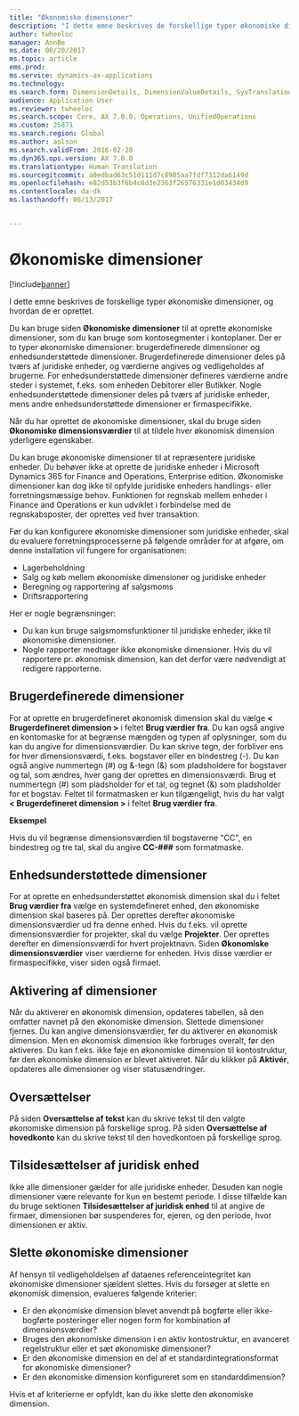 ```yaml
---
title: "Økonomiske dimensioner"
description: "I dette emne beskrives de forskellige typer økonomiske dimensioner, og hvordan de er oprettet."
author: twheeloc
manager: AnnBe
ms.date: 06/20/2017
ms.topic: article
ems.prod: 
ms.service: dynamics-ax-applications
ms.technology: 
ms.search.form: DimensionDetails, DimensionValueDetails, SysTranslationDetail
audience: Application User
ms.reviewer: twheeloc
ms.search.scope: Core, AX 7.0.0, Operations, UnifiedOperations
ms.custom: 25871
ms.search.region: Global
ms.author: aolson
ms.search.validFrom: 2016-02-28
ms.dyn365.ops.version: AX 7.0.0
ms.translationtype: Human Translation
ms.sourcegitcommit: a0edbad63c51d111d7c8985aa7fdf7312da6149d
ms.openlocfilehash: e82d53b3f6b4c8d3e2363f26576331e1d03434d9
ms.contentlocale: da-dk
ms.lasthandoff: 06/13/2017


---
```


# <a name="financial-dimensions"></a>Økonomiske dimensioner

[!include[banner](../includes/banner.md)]

I dette emne beskrives de forskellige typer økonomiske dimensioner, og hvordan de er oprettet.

Du kan bruge siden **Økonomiske dimensioner** til at oprette økonomiske dimensioner, som du kan bruge som kontosegmenter i kontoplaner. Der er to typer økonomiske dimensioner: brugerdefinerede dimensioner og enhedsunderstøttede dimensioner. Brugerdefinerede dimensioner deles på tværs af juridiske enheder, og værdierne angives og vedligeholdes af brugerne. For enhedsunderstøttede dimensioner defineres værdierne andre steder i systemet, f.eks. som enheden Debitorer eller Butikker. Nogle enhedsunderstøttede dimensioner deles på tværs af juridiske enheder, mens andre enhedsunderstøttede dimensioner er firmaspecifikke. 

Når du har oprettet de økonomiske dimensioner, skal du bruge siden **Økonomiske dimensionsværdier** til at tildele hver økonomisk dimension yderligere egenskaber. 

Du kan bruge økonomiske dimensioner til at repræsentere juridiske enheder. Du behøver ikke at oprette de juridiske enheder i Microsoft Dynamics 365 for Finance and Operations, Enterprise edition. Økonomiske dimensioner kan dog ikke til opfylde juridiske enheders handlings- eller forretningsmæssige behov. Funktionen for regnskab mellem enheder i Finance and Operations er kun udviklet i forbindelse med de regnskabsposter, der oprettes ved hver transaktion. 

Før du kan konfigurere økonomiske dimensioner som juridiske enheder, skal du evaluere forretningsprocesserne på følgende områder for at afgøre, om denne installation vil fungere for organisationen:

- Lagerbeholdning
- Salg og køb mellem økonomiske dimensioner og juridiske enheder
- Beregning og rapportering af salgsmoms
- Driftsrapportering

Her er nogle begrænsninger:

- Du kan kun bruge salgsmomsfunktioner til juridiske enheder, ikke til økonomiske dimensioner.
- Nogle rapporter medtager ikke økonomiske dimensioner. Hvis du vil rapportere pr. økonomisk dimension, kan det derfor være nødvendigt at redigere rapporterne.

## <a name="custom-dimensions"></a>Brugerdefinerede dimensioner

For at oprette en brugerdefineret økonomisk dimension skal du vælge **&lt; Brugerdefineret dimension &gt;** i feltet **Brug værdier fra**. Du kan også angive en kontomaske for at begrænse mængden og typen af oplysninger, som du kan du angive for dimensionsværdier. Du kan skrive tegn, der forbliver ens for hver dimensionsværdi, f.eks. bogstaver eller en bindestreg (-). Du kan også angive nummertegn (\#) og &-tegn (&) som pladsholdere for bogstaver og tal, som ændres, hver gang der oprettes en dimensionsværdi. Brug et nummertegn (\#) som pladsholder for et tal, og tegnet (&) som pladsholder for et bogstav. Feltet til formatmasken er kun tilgængeligt, hvis du har valgt **&lt; Brugerdefineret dimension &gt;** i feltet **Brug værdier fra**.

**Eksempel**

Hvis du vil begrænse dimensionsværdien til bogstaverne "CC", en bindestreg og tre tal, skal du angive **CC-\#\#\#** som formatmaske.

## <a name="entity-backed-dimensions"></a>Enhedsunderstøttede dimensioner

For at oprette en enhedsunderstøttet økonomisk dimension skal du i feltet **Brug værdier fra** vælge en systemdefineret enhed, den økonomiske dimension skal baseres på. Der oprettes derefter økonomiske dimensionsværdier ud fra denne enhed. Hvis du f.eks. vil oprette dimensionsværdier for projekter, skal du vælge **Projekter**. Der oprettes derefter en dimensionsværdi for hvert projektnavn. Siden **Økonomiske dimensionsværdier** viser værdierne for enheden. Hvis disse værdier er firmaspecifikke, viser siden også firmaet.

## <a name="activating-dimensions"></a>Aktivering af dimensioner

Når du aktiverer en økonomisk dimension, opdateres tabellen, så den omfatter navnet på den økonomiske dimension. Slettede dimensioner fjernes. Du kan angive dimensionsværdier, før du aktiverer en økonomisk dimension. Men en økonomisk dimension ikke forbruges overalt, før den aktiveres. Du kan f.eks. ikke føje en økonomiske dimension til kontostruktur, før den økonomiske dimension er blevet aktiveret. Når du klikker på **Aktivér**, opdateres alle dimensioner og viser statusændringer. 

## <a name="translations"></a>Oversættelser

På siden **Oversættelse af tekst** kan du skrive tekst til den valgte økonomiske dimension på forskellige sprog. På siden **Oversættelse af hovedkonto** kan du skrive tekst til den hovedkontoen på forskellige sprog. 

## <a name="legal-entity-overrides"></a>Tilsidesættelser af juridisk enhed

Ikke alle dimensioner gælder for alle juridiske enheder. Desuden kan nogle dimensioner være relevante for kun en bestemt periode. I disse tilfælde kan du bruge sektionen **Tilsidesættelser af juridisk enhed** til at angive de firmaer, dimensionen bør suspenderes for, ejeren, og den periode, hvor dimensionen er aktiv.

## <a name="deleting-financial-dimensions"></a>Slette økonomiske dimensioner

Af hensyn til vedligeholdelsen af dataenes referenceintegritet kan økonomiske dimensioner sjældent slettes. Hvis du forsøger at slette en økonomisk dimension, evalueres følgende kriterier:

- Er den økonomiske dimension blevet anvendt på bogførte eller ikke-bogførte posteringer eller nogen form for kombination af dimensionsværdier?
- Bruges den økonomiske dimension i en aktiv kontostruktur, en avanceret regelstruktur eller et sæt økonomiske dimensioner?
- Er den økonomiske dimension en del af et standardintegrationsformat for økonomiske dimensioner?
- Er den økonomiske dimension konfigureret som en standarddimension?

Hvis et af kriterierne er opfyldt, kan du ikke slette den økonomiske dimension.


